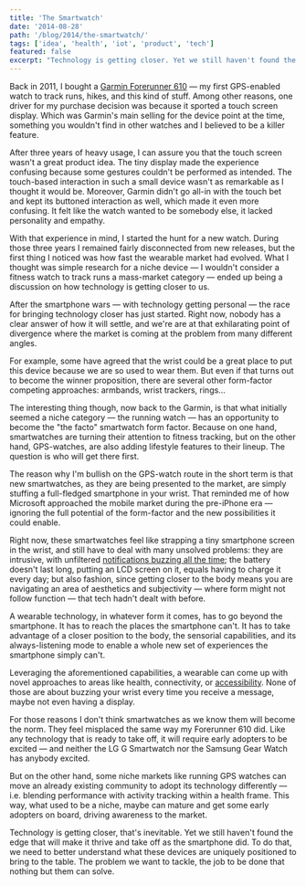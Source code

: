 ```yaml
---
title: 'The Smartwatch'
date: '2014-08-28'
path: '/blog/2014/the-smartwatch/'
tags: ['idea', 'health', 'iot', 'product', 'tech']
featured: false
excerpt: "Technology is getting closer. Yet we still haven't found the edge that will make it thrive and take off. Instead, we seem to be walking down the same path as we did during the transition from PCs to smartphones."
---
```


Back in 2011, I bought a [Garmin Forerunner 610](http://www.dcrainmaker.com/2011/04/garmin-forerunner-610-in-depth-review.html) — my first GPS-enabled watch to track runs, hikes, and this kind of stuff. Among other reasons, one driver for my purchase decision was because it sported a touch screen display. Which was Garmin's main selling for the device point at the time, something you wouldn't find in other watches and I believed to be a killer feature.

After three years of heavy usage, I can assure you that the touch screen wasn't a great product idea. The tiny display made the experience confusing because some gestures couldn't be performed as intended. The touch-based interaction in such a small device wasn't as remarkable as I thought it would be. Moreover, Garmin didn't go all-in with the touch bet and kept its buttoned interaction as well, which made it even more confusing. It felt like the watch wanted to be somebody else, it lacked personality and empathy.

With that experience in mind, I started the hunt for a new watch. During those three years I remained fairly disconnected from new releases, but the first thing I noticed was how fast the wearable market had evolved. What I thought was simple research for a niche device — I wouldn't consider a fitness watch to track runs a mass-market category — ended up being a discussion on how technology is getting closer to us.

After the smartphone wars — with technology getting personal — the race for bringing technology closer has just started. Right now, nobody has a clear answer of how it will settle, and we're are at that exhilarating point of divergence where the market is coming at the problem from many different angles.

For example, some have agreed that the wrist could be a great place to put this device because we are so used to wear them. But even if that turns out to become the winner proposition, there are several other form-factor competing approaches: armbands, wrist trackers, rings...

The interesting thing though, now back to the Garmin, is that what initially seemed a niche category — the running watch — has an opportunity to become the "the facto" smartwatch form factor. Because on one hand, smartwatches are turning their attention to fitness tracking, but on the other hand, GPS-watches, are also adding lifestyle features to their lineup. The question is who will get there first.

The reason why I'm bullish on the GPS-watch route in the short term is that new smartwatches, as they are being presented to the market, are simply stuffing a full-fledged smartphone in your wrist. That reminded me of how Microsoft approached the mobile market during the pre-iPhone era — ignoring the full potential of the form-factor and the new possibilities it could enable.

Right now, these smartwatches feel like strapping a tiny smartphone screen in the wrist, and still have to deal with many unsolved problems: they are intrusive, with unfiltered [notifications buzzing all the time](/blog/2019/attention-deprived); the battery doesn't last long, putting an LCD screen on it, equals having to charge it every day; but also fashion, since getting closer to the body means you are navigating an area of aesthetics and subjectivity — where form might not follow function — that tech hadn't dealt with before.

A wearable technology, in whatever form it comes, has to go beyond the smartphone. It has to reach the places the smartphone can't. It has to take advantage of a closer position to the body, the sensorial capabilities, and its always-listening mode to enable a whole new set of experiences the smartphone simply can't.

Leveraging the aforementioned capabilities, a wearable can come up with novel approaches to areas like health, connectivity, or [accessibility](/blog/2014/iomando-api). None of those are about buzzing your wrist every time you receive a message, maybe not even having a display.

For those reasons I don't think smartwatches as we know them will become the norm. They feel misplaced the same way my Forerunner 610 did. Like any technology that is ready to take off, it will require early adopters to be excited — and neither the LG G Smartwatch nor the Samsung Gear Watch has anybody excited.

But on the other hand, some niche markets like running GPS watches can move an already existing community to adopt its technology differently — i.e. blending performance with activity tracking within a health frame. This way, what used to be a niche, maybe can mature and get some early adopters on board, driving awareness to the market.

Technology is getting closer, that's inevitable. Yet we still haven't found the edge that will make it thrive and take off as the smartphone did. To do that, we need to better understand what these devices are uniquely positioned to bring to the table. The problem we want to tackle, the job to be done that nothing but them can solve.
